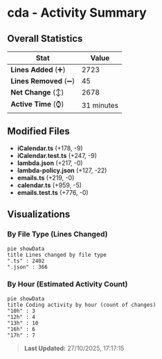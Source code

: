 # cda - Activity Summary 

## Overall Statistics

| Stat                   | Value                                                             |
| ---------------------- | ----------------------------------------------------------------- |
| **Lines Added** (➕)   | 2723                                          |
| **Lines Removed** (➖) | 45                                        |
| **Net Change** (↕)    | 2678                |
| **Active Time** (⌚)   | 31 minutes |


## Modified Files
- **iCalendar.ts** (+178, -9)
- **iCalendar.test.ts** (+247, -9)
- **lambda.json** (+217, -0)
- **lambda-policy.json** (+127, -22)
- **emails.ts** (+219, -0)
- **calendar.ts** (+959, -5)
- **emails.test.ts** (+776, -0)

## Visualizations

### By File Type (Lines Changed)

```mermaid
pie showData
title Lines changed by file type
".ts" : 2402
".json" : 366
```

### By Hour (Estimated Activity Count)

```mermaid
pie showData
title Coding activity by hour (count of changes)
"10h" : 3
"12h" : 4
"13h" : 10
"16h" : 6
"17h" : 7
```


> **Last Updated:** 27/10/2025, 17:17:15